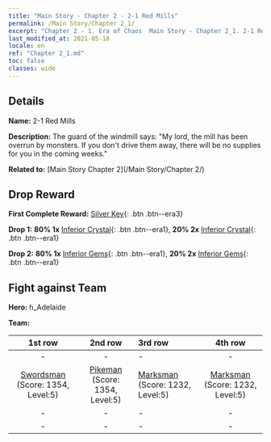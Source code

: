 ```yaml
---
title: "Main Story - Chapter 2 - 2-1 Red Mills"
permalink: /Main Story/Chapter 2_1/
excerpt: "Chapter 2 - 1. Era of Chaos  Main Story - Chapter 2_1. 2-1 Red Mills"
last_modified_at: 2021-05-18
locale: en
ref: "Chapter 2_1.md"
toc: false
classes: wide
---
```


## Details

 **Name:** 2-1 Red Mills

 **Description:** The guard of the windmill says: \"My lord, the mill has been overrun by monsters. If you don't drive them away, there will be no supplies for you in the coming weeks.\"

 **Related to:** [Main Story Chapter 2](/Main Story/Chapter 2/)

## Drop Reward

 **First Complete Reward:** [Silver Key](/Items/con_693/){: .btn .btn--era3}

 **Drop 1:** **80% 1x** [Inferior Crystal](/Items/mat_5/){: .btn .btn--era1}, **20% 2x** [Inferior Crystal](/Items/mat_5/){: .btn .btn--era1}

 **Drop 2:** **80% 1x** [Inferior Gems](/Items/mat_4/){: .btn .btn--era1}, **20% 2x** [Inferior Gems](/Items/mat_4/){: .btn .btn--era1}


## Fight against Team
 **Hero:** h_Adelaide

 **Team:**


  | 1st row | 2nd row | 3rd row | 4th row |
  |:----:|:----:|:----|:----:|
  | - | - | - | - |
  | [Swordsman](/units/Swordsman/) (Score: 1354, Level:5)  | [Pikeman](/units/Pikeman/) (Score: 1354, Level:5)  | [Marksman](/units/Marksman/) (Score: 1232, Level:5)  | [Marksman](/units/Marksman/) (Score: 1232, Level:5)  |
  | - | - | - | - |
  | - | - | - | - |


